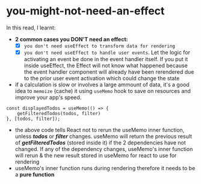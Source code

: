# you-might-not-need-an-effect

In this read, I learnt:

- **2 common cases you DON'T need an effect:**
  - [x] `you don't need useEffect to transform data for rendering`
  - [x] `you don't need useEffect to handle user events`. Let the logic for activating an event be done in the event handler itself. If you put it inside useEffect, the Effect will not know what happened because the event handler component will already have been rerendered due to the prior user event activation which could change the state
- if a calculation is slow or involves a large ammount of data, it's a good idea to `memoize` (cache) it using `useMemo` hook to save on resources and improve your app's speed.

```
const displayedTodos = useMemo(() => {
    getFilteredTodos(todos, filter)
}, [todos, filter]);
```

- the above code tells React not to rerun the useMemo inner function, unless **_todos_** or **_filter_** changes. useMemo will return the previous result of **_getFilteredTodos_** (stored inside it) if the 2 dependencies have not changed. If any of the dependency changes, useMemo's inner function will rerun & the new result stored in useMemo for react to use for rendering
- useMemo's inner function runs during rendering therefore it needs to be a **pure function**
